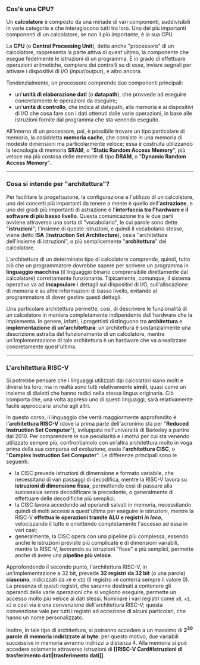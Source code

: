 ### Cos'è una CPU?

Un **calcolatore** è composto da una miriade di vari componenti, suddivisibili in varie categorie e che interagiscono tutti tra loro. Uno dei più importanti componenti di un calcolatore, se non il più importante, è la sua CPU.

La **CPU** (o **Central Processing Unit**), detta anche "processore" di un calcolatore, rappresenta la parte attiva di quest'ultimo, la componente che esegue fedelmente le istruzioni di un programma. È in grado di effettuare operazioni aritmetiche, compiere dei controlli su di esse, inviare segnali per attivare i dispositivi di I/O (*input*/*output*), e altro ancora.

Tendenzialmente, un processore comprende due componenti principali:
- un'**unità di elaborazione dati** (o **datapath**), che provvede ad eseguire concretamente le operazioni da eseguire;
- un'**unità di controllo**, che indica al datapath, alla memoria e ai dispositivi di I/O che cosa fare con i dati ottenuti dalle varie operazioni, in base alle istruzioni fornite dal programma che sta venendo eseguito.

All'interno di un processore, poi, è possibile trovare un tipo particolare di memoria, la cosiddetta **memoria cache**, che consiste in una memoria di modeste dimensioni ma particolarmente veloce; essa è costruita utilizzando la tecnologia di memoria **SRAM**, o "**Static Random Access Memory**", più veloce ma più costosa delle memorie di tipo **DRAM**, o "**Dynamic Random Access Memory**".
___
### Cosa si intende per "architettura"?

Per facilitare la progettazione, la configurazione e l'utilizzo di un calcolatore, uno dei concetti più importanti da tenere a mente è quello dell'**astrazione**, e uno dei gradi più importanti di astrazione è l'**interfaccia tra l'hardware e il software di più basso livello**. Questa comunicazione tra le due parti avviene attraverso una sorta di "vocabolario", le cui parole sono dette "**istruzioni**"; l'insieme di queste istruzioni, e quindi il vocabolario stesso, viene detto **ISA** (**Instruction Set Architecture**), ossia "architettura dell'insieme di istruzioni", o più semplicemente "**architettura**" del calcolatore.

L'architettura di un determinato tipo di calcolatore comprende, quindi, tutto ciò che un programmatore dovrebbe sapere per scrivere un programma in **linguaggio macchina** (il linguaggio binario comprensibile direttamente dal calcolatore) correttamente funzionante. Tipicamente, comunque, il sistema operativo va ad **incapsulare** i dettagli sui dispositivi di I/O, sull'allocazione di memoria e su altre informazioni di basso livello, evitando al programmatore di dover gestire questi dettagli.

Una particolare architettura permette, così, di descrivere le funzionalità di un calcolatore in maniera completamente indipendente dall'hardware che la implementa. In genere, infatti, i progettisti distinguono tra **architettura** e **implementazione di un'architettura**: un'architettura è sostanzialmente una descrizione astratta del funzionamento di un calcolatore, mentre un'implementazione di tale architettura è un hardware che va a realizzare concretamente quest'ultima.
___
### L'architettura RISC-V

Si potrebbe pensare che i linguaggi utilizzati dai calcolatori siano molti e diversi tra loro, ma in realtà sono tutti relativamente **simili**, quasi come un insieme di dialetti che hanno radici nella stessa lingua originaria. Ciò comporta che, una volta appreso uno di questi linguaggi, sarà relativamente facile approcciarsi anche agli altri.

In questo corso, il linguaggio che verrà maggiormente approfondito è l'**architettura RISC-V** (dove la prima parte dell'acronimo sta per "**Reduced Instruction Set Computer**"), sviluppata nell'università di Berkeley a partire dal 2010. Per comprendere le sue peculiarità e i motivi per cui sta venendo utilizzato sempre più, confrontiamolo con un'altra architettura molto in voga prima della sua comparsa ed evoluzione, ossia l'**architettura CISC**, o "**Complex Instruction Set Computer**". Le differenze principali sono le seguenti:
- la CISC prevede istruzioni di dimensione e formato variabile, che necessitano di vari passaggi di decodifica, mentre la RISC-V lavora su **istruzioni di dimensione fissa**, permettendo così di passare alla successiva senza decodificare la precedente, o generalmente di effettuare delle decodifiche più semplici;
- la CISC lavora accedendo ad operandi salvati in memoria, necessitando quindi di molti accessi a quest'ultima per eseguire le istruzioni, mentre la RISC-V **effettua le operazioni tramite ALU e registri *in loco***, velocizzando il tutto e omettendo completamente l'accesso ad essa in vari casi;
- generalmente, la CISC opera con una pipeline più complessa, essendo anche le istruzioni previste più complicate e di dimensioni variabili, mentre la RISC-V, lavorando su istruzioni "fisse" e più semplici, permette anche di avere una **pipeline più veloce**.

Approfondendo il secondo punto, l'architettura RISC-V, in un'implementazione a 32 bit, prevede **32 registri da 32 bit** (o una parola) **ciascuno**, indicizzati da `x0` e `x31` (il registro `x0` conterrà sempre il valore 0). La presenza di questi registri, che saranno destinati a contenere gli operandi delle varie operazioni che si vogliono eseguire, permette un accesso molto più veloce ai dati stessi. Nominare i vari registri come `x0`, `x1`, `x2` e così via è una convenzione dell'architettura RISC-V; questa convenzione vale per tutti i registri ad eccezione di alcuni particolari, che hanno un nome personalizzato.

Inoltre, in tale tipo di architettura, si potranno accedere a un massimo di **$2^{30}$ parole di memoria indirizzate al byte**: per questo motivo, due variabili successive in memoria avranno indirizzi a distanza 4. Alla memoria si può accedere solamente attraverso istruzioni di **[[RISC-V Card#Istruzioni di trasferimento dati|trasferimento dati]]**.

